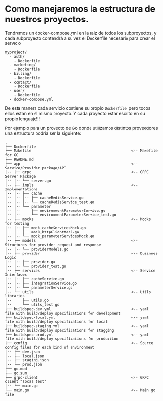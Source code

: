 # Como manejaremos la estructura de nuestros proyectos.

Tendremos un docker-compose.yml en la raiz de todos los subproyectos, y cada subproyecto contendrá a su vez el Dockerfile necesario para crear el servicio
```
myproject/
  - auth/
    - Dockerfile
  - marketing/
    - Dockerfile
  - billing/
    - Dockerfile
  - contact/
    - Dockerfile
  - user/
    - Dockerfile
  - docker-compose.yml
```

De esta manera cada servicio contiene su propio `Dockerfile`, pero todos ellos estan en el mismo proyecto. Y cada proyecto estar escrito en su propio lenguaje!!!


Por ejemplo para un proyecto de Go donde utilizamos distintos proveedores una estructura podria ser la siguiente:

```
.
├── Dockerfile
├── Makefile                                              <-- Makefile for GO
├── README.md
├── app                                                   <-- Service/Provider package/API
│·· ├── grpc                                              <-- GRPC Server Package
│·· │·· └── server.go
│·· ├── impls                                             <-- Implementations
│·· │·· ├── cache
│·· │·· │·· ├── cacheRedisService.go
│·· │·· │·· └── cacheRedisService_test.go           
│·· │·· └── parameter
│·· │··     ├── environmentParameterService.go
│·· │··     └── environmentParameterService_test.go
│·· ├── mocks                                             <-- Mocks for testing
│·· │·· ├── mock_cacheServicesMock.go
│·· │·· ├── mock_httpClientMock.go
│·· │·· └── mock_parameterServicesMock.go
│·· ├── models                                            <-- Structures for provider request and response 
│·· │·· └── providerModels.go                             
│·· ├── provider                                          <-- Businnes Logic
│·· │·· ├── provider.go   
│·· │·· └── provider_test.go                              
│·· ├── services                                          <-- Service Interfaces                              
│·· │·· ├── cacheService.go
│·· │·· ├── integrationService.go
│·· │·· └── parameterService.go
│·· └── utils                                             <-- Utils libraries
│··     ├── utils.go
│··     └── utils_test.go
├── buildspec-dev.yml                                     <-- yaml file with build/deploy specifications for development
├── buildspec-local.yml                                   <-- yaml file with build/deploy specifications for local
├── buildspec-staging.yml                                 <-- yaml file with build/deploy specifications for stagging
├── buildspec-prod.yml                                    <-- yaml file with build/deploy specifications for production
├── config                                                <-- Source config files for each kind of environment
│·· ├── dev.json
│·· ├── local.json
│·· ├── staging.json
│·· └── prod.json
├── go.mod
├── go.sum
├── grpc-client                                           <-- GRPC client "local test"
│·· └── main.go
└── main.go                                               <-- Main go file
```



